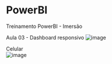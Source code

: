 # PowerBI
Treinamento PowerBI - Imersão

Aula  03 - Dashboard responsivo
![image](https://github.com/user-attachments/assets/9341505d-7b18-4ae7-928c-a3f206b6e572) <br>

Celular <br>
![image](https://github.com/user-attachments/assets/3e4a94a3-edb7-4ae4-a9af-5f38c5a5b29e) <br>

